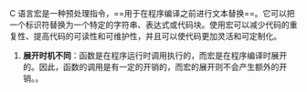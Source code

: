 C 语言宏是一种预处理指令，==用于在程序编译之前进行文本替换==。它可以把一个标识符替换为一个特定的字符串、表达式或代码块。使用宏可以减少代码的重复性、提高代码的可读性和可维护性，并且可以使代码更加灵活和可定制化。

1. **展开时机不同**：函数是在程序运行时调用执行的，而宏是在程序编译时展开的。因此，函数的调用是有一定的开销的，而宏的展开则不会产生额外的开销。。
